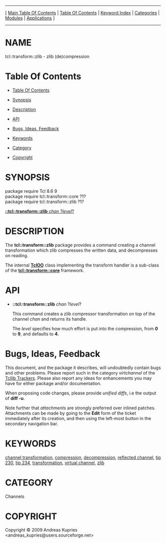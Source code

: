 
[//000000001]: # (tcl::transform::zlib \- Reflected/virtual channel support)
[//000000002]: # (Generated from file 'tcllib\_zlib\.man' by tcllib/doctools with format 'markdown')
[//000000003]: # (Copyright &copy; 2009 Andreas Kupries <andreas\_kupries@users\.sourceforge\.net>)
[//000000004]: # (tcl::transform::zlib\(n\) 1 tcllib "Reflected/virtual channel support")

<hr> [ <a href="../../../../toc.md">Main Table Of Contents</a> &#124; <a
href="../../../toc.md">Table Of Contents</a> &#124; <a
href="../../../../index.md">Keyword Index</a> &#124; <a
href="../../../../toc0.md">Categories</a> &#124; <a
href="../../../../toc1.md">Modules</a> &#124; <a
href="../../../../toc2.md">Applications</a> ] <hr>

# NAME

tcl::transform::zlib \- zlib \(de\)compression

# <a name='toc'></a>Table Of Contents

  - [Table Of Contents](#toc)

  - [Synopsis](#synopsis)

  - [Description](#section1)

  - [API](#section2)

  - [Bugs, Ideas, Feedback](#section3)

  - [Keywords](#keywords)

  - [Category](#category)

  - [Copyright](#copyright)

# <a name='synopsis'></a>SYNOPSIS

package require Tcl 8\.6 9  
package require tcl::transform::core ?1?  
package require tcl::transform::zlib ?1?  

[__::tcl::transform::zlib__ *chan* ?*level*?](#1)  

# <a name='description'></a>DESCRIPTION

The __tcl::transform::zlib__ package provides a command creating a channel
transformation which zlib compresses the written data, and decompresses on
reading\.

The internal __[TclOO](\.\./\.\./\.\./\.\./index\.md\#tcloo)__ class implementing
the transform handler is a sub\-class of the
__[tcl::transform::core](\.\./virtchannel\_core/transformcore\.md)__
framework\.

# <a name='section2'></a>API

  - <a name='1'></a>__::tcl::transform::zlib__ *chan* ?*level*?

    This command creates a zlib compressor transformation on top of the channel
    *chan* and returns its handle\.

    The *level* specifies how much effort is put into the compression, from
    __0__ to __9__, and defaults to __4__\.

# <a name='section3'></a>Bugs, Ideas, Feedback

This document, and the package it describes, will undoubtedly contain bugs and
other problems\. Please report such in the category *virtchannel* of the
[Tcllib Trackers](http://core\.tcl\.tk/tcllib/reportlist)\. Please also report
any ideas for enhancements you may have for either package and/or documentation\.

When proposing code changes, please provide *unified diffs*, i\.e the output of
__diff \-u__\.

Note further that *attachments* are strongly preferred over inlined patches\.
Attachments can be made by going to the __Edit__ form of the ticket
immediately after its creation, and then using the left\-most button in the
secondary navigation bar\.

# <a name='keywords'></a>KEYWORDS

[channel transformation](\.\./\.\./\.\./\.\./index\.md\#channel\_transformation),
[compression](\.\./\.\./\.\./\.\./index\.md\#compression),
[decompression](\.\./\.\./\.\./\.\./index\.md\#decompression), [reflected
channel](\.\./\.\./\.\./\.\./index\.md\#reflected\_channel), [tip
230](\.\./\.\./\.\./\.\./index\.md\#tip\_230), [tip
234](\.\./\.\./\.\./\.\./index\.md\#tip\_234),
[transformation](\.\./\.\./\.\./\.\./index\.md\#transformation), [virtual
channel](\.\./\.\./\.\./\.\./index\.md\#virtual\_channel),
[zlib](\.\./\.\./\.\./\.\./index\.md\#zlib)

# <a name='category'></a>CATEGORY

Channels

# <a name='copyright'></a>COPYRIGHT

Copyright &copy; 2009 Andreas Kupries <andreas\_kupries@users\.sourceforge\.net>
